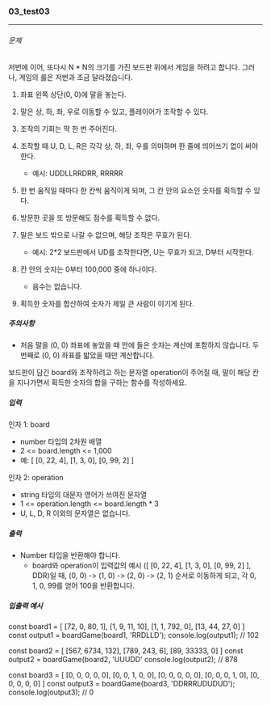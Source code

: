 ### 03_test03

---

###### 문제

저번에 이어, 또다시 N \* N의 크기를 가진 보드판 위에서 게임을 하려고 합니다. 그러나, 게임의 룰은 저번과 조금 달라졌습니다.

1. 좌표 왼쪽 상단(0, 0)에 말을 놓는다.
2. 말은 상, 하, 좌, 우로 이동할 수 있고, 플레이어가 조작할 수 있다.
3. 조작의 기회는 딱 한 번 주어진다.
4. 조작할 때 U, D, L, R은 각각 상, 하, 좌, 우를 의미하며 한 줄에 띄어쓰기 없이 써야 한다.
   - 예시: UDDLLRRDRR, RRRRR
5. 한 번 움직일 때마다 한 칸씩 움직이게 되며, 그 칸 안의 요소인 숫자를 획득할 수 있다.
6. 방문한 곳을 또 방문해도 점수를 획득할 수 없다.
7. 말은 보드 밖으로 나갈 수 없으며, 해당 조작은 무효가 된다.

   - 예시: 2\*2 보드판에서 UD를 조작한다면, U는 무효가 되고, D부터 시작한다.

8. 칸 안의 숫자는 0부터 100,000 중에 하나이다.

   - 음수는 없습니다.

9. 획득한 숫자를 합산하여 숫자가 제일 큰 사람이 이기게 된다.

##### 주의사항

- 처음 말을 (0, 0) 좌표에 놓았을 때 안에 들은 숫자는 계산에 포함하지 않습니다. 두 번째로 (0, 0) 좌표를 밟았을 때만 계산합니다.

보드판이 담긴 board와 조작하려고 하는 문자열 operation이 주어질 때, 말이 해당 칸을 지나가면서 획득한 숫자의 합을 구하는 함수를 작성하세요.

##### 입력

인자 1: board

- number 타입의 2차원 배열
- 2 <= board.length <= 1,000
- 예: [ [0, 22, 4], [1, 3, 0], [0, 99, 2] ]

인자 2: operation

- string 타입의 대문자 영어가 쓰여진 문자열
- 1 <= operation.length <= board.length \* 3
- U, L, D, R 이외의 문자열은 없습니다.

##### 출력

- Number 타입을 반환해야 합니다.
  - board와 operation이 입력값의 예시 ([ [0, 22, 4], [1, 3, 0], [0, 99, 2] ], DDR)일 때, (0, 0) -> (1, 0) -> (2, 0) -> (2, 1) 순서로 이동하게 되고, 각 0, 1, 0, 99를 얻어 100을 반환합니다.

##### 입출력 예시

const board1 = [
[72, 0, 80, 1],
[1, 9, 11, 10],
[1, 1, 792, 0],
[13, 44, 27, 0]
]
const output1 = boardGame(board1, 'RRDLLD');
console.log(output1); // 102

const board2 = [
[567, 6734, 132],
[789, 243, 6],
[89, 33333, 0]
]
const output2 = boardGame(board2, 'UUUDD'
console.log(output2); // 878

const board3 = [
[0, 0, 0, 0, 0],
[0, 0, 1, 0, 0],
[0, 0, 0, 0, 0],
[0, 0, 0, 1, 0],
[0, 0, 0, 0, 0]
]
const output3 = boardGame(board3, 'DDRRRUDUDUD');
console.log(output3); // 0
